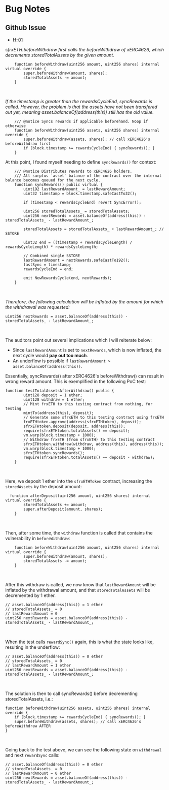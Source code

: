 # Bug Notes

## Github Issue
- [H-01](https://github.com/code-423n4/2022-09-frax-findings/issues/15)


*sfrxETH.beforeWithdraw first calls the beforeWithdraw of xERC4626, which decrements storedTotalAssets by the given amount.*

```solidity
    function beforeWithdraw(uint256 amount, uint256 shares) internal virtual override {
        super.beforeWithdraw(amount, shares);
        storedTotalAssets -= amount;
    }
```
<br>

*If the timestamp is greater than the rewardsCycleEnd, syncRewards is called. However, the problem is that the assets have not been transfered out yet, meaning asset.balanceOf(address(this)) still has the old value.*
<br>

```solidity
    /// @notice Syncs rewards if applicable beforehand. Noop if otherwise 
    function beforeWithdraw(uint256 assets, uint256 shares) internal override {
        super.beforeWithdraw(assets, shares); // call xERC4626's beforeWithdraw first
        if (block.timestamp >= rewardsCycleEnd) { syncRewards(); } 
    }
```

At this point, I found myself needing to define ``syncRewards()`` for context: <br>

```solidity
    /// @notice Distributes rewards to xERC4626 holders.
    /// All surplus `asset` balance of the contract over the internal balance becomes queued for the next cycle.
    function syncRewards() public virtual {
        uint192 lastRewardAmount_ = lastRewardAmount;
        uint32 timestamp = block.timestamp.safeCastTo32();

        if (timestamp < rewardsCycleEnd) revert SyncError();

        uint256 storedTotalAssets_ = storedTotalAssets;
        uint256 nextRewards = asset.balanceOf(address(this)) - storedTotalAssets_ - lastRewardAmount_;

        storedTotalAssets = storedTotalAssets_ + lastRewardAmount_; // SSTORE

        uint32 end = ((timestamp + rewardsCycleLength) / rewardsCycleLength) * rewardsCycleLength;

        // Combined single SSTORE
        lastRewardAmount = nextRewards.safeCastTo192();
        lastSync = timestamp;
        rewardsCycleEnd = end;

        emit NewRewardsCycle(end, nextRewards);
    }
```
<br>

*Therefore, the following calculation will be inflated by the amount for which the withdrawal was requested:*

```solidity
uint256 nextRewards = asset.balanceOf(address(this)) - storedTotalAssets_ - lastRewardAmount_;
```
<br>

The auditors point out several implications which I will reiterate below: <br>

- Since ``lastRewardAmount`` is set to ``nextRewards``, which is now inflated, the next cycle would **pay out too much**.
- An underflow is possible if ``lastRewardAmount > asset.balanceOf(address(this))``.

Essentially, syncRewards() after xERC4626's beforeWithdraw() can result in wrong reward amount. This is exemplified in the following PoC test:<br>

```solidity
function testTotalAssetsAfterWithdraw() public {        
        uint128 deposit = 1 ether;
        uint128 withdraw = 1 ether;
        // Mint frxETH to this testing contract from nothing, for testing
        mintTo(address(this), deposit);
        // Generate some sfrxETH to this testing contract using frxETH
        frxETHtoken.approve(address(sfrxETHtoken), deposit);
        sfrxETHtoken.deposit(deposit, address(this));
        require(sfrxETHtoken.totalAssets() == deposit);
        vm.warp(block.timestamp + 1000);
        // Withdraw frxETH (from sfrxETH) to this testing contract
        sfrxETHtoken.withdraw(withdraw, address(this), address(this));
        vm.warp(block.timestamp + 1000);
        sfrxETHtoken.syncRewards();
        require(sfrxETHtoken.totalAssets() == deposit - withdraw);
    }
```
<br>

Here, we deposit 1 ether into the ``sfrxETHToken`` contract, increasing the ``storedAssets`` by the deposit amount:

```solidity
  function afterDeposit(uint256 amount, uint256 shares) internal virtual override {
        storedTotalAssets += amount;
        super.afterDeposit(amount, shares);
    }
```
<br>

Then, after some time, the ``withdraw`` function is called that contains the vulnerability in ``beforeWithdraw``:

```solidity
    function beforeWithdraw(uint256 amount, uint256 shares) internal virtual override {
        super.beforeWithdraw(amount, shares);
        storedTotalAssets -= amount;
    }
```
<br>

After this withdraw is called, we now know that ``lastRewardAmount`` will be inflated by the withdrawal amount, and that ``storedTotalAssets`` will be decremented by 1 ether.
<br>


```solidity
// asset.balanceOf(address(this)) = 1 ether
// storedTotalAssets_ = 0 
// lastRewardAmount = 0
uint256 nextRewards = asset.balanceOf(address(this)) - storedTotalAssets_ - lastRewardAmount_;
```
<br>

When the test calls ``rewardSync()`` again, this is what the state looks like, resulting in the underflow:

```solidity
// asset.balanceOf(address(this)) = 0 ether
// storedTotalAssets_ = 0 
// lastRewardAmount = 1 ether
uint256 nextRewards = asset.balanceOf(address(this)) - storedTotalAssets_ - lastRewardAmount_;
```
<br>

The solution is then to call syncRewards() before decrementing storedTotalAssets, i.e.:

```solidity
function beforeWithdraw(uint256 assets, uint256 shares) internal override {
	if (block.timestamp >= rewardsCycleEnd) { syncRewards(); }
	super.beforeWithdraw(assets, shares); // call xERC4626's beforeWithdraw AFTER
}
```
<br>

Going back to the test above, we can see the following state on ``withdrawal`` and next ``rewardSync`` calls:
```solidity
// asset.balanceOf(address(this)) = 0 ether
// storedTotalAssets_ = 0 
// lastRewardAmount = 0 ether
uint256 nextRewards = asset.balanceOf(address(this)) - storedTotalAssets_ - lastRewardAmount_;
```

